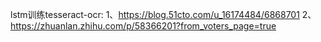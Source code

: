 lstm训练tesseract-ocr:
1、https://blog.51cto.com/u_16174484/6868701 
2、https://zhuanlan.zhihu.com/p/58366201?from_voters_page=true 


